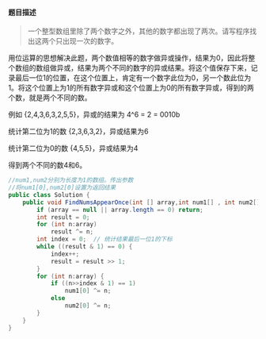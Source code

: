 #### **题目描述**

> 一个整型数组里除了两个数字之外，其他的数字都出现了两次。请写程序找出这两个只出现一次的数字。

用位运算的思想解决此题，两个数值相等的数字做异或操作，结果为0，因此将整个数组的数组做异或，结果为两个不同的数字的异或结果。将这个值保存下来，记录最后一位1的位置，在这个位置上，肯定有一个数字此位为0，另一个数此位为1。将这个位置上为1的所有数字异或和这个位置上为0的所有数字异或，得到的两个数，就是两个不同的数。

例如 {2,4,3,6,3,2,5,5}，异或的结果为 4^6 = 2 = 0010b

统计第二位为1的数 {2,3,6,3,2}，异或结果为6

统计第二位为0的数 {4,5,5}，异或结果为4

得到两个不同的数4和6。

```java
//num1,num2分别为长度为1的数组。传出参数
//将num1[0],num2[0]设置为返回结果
public class Solution {
    public void FindNumsAppearOnce(int [] array,int num1[] , int num2[]) {
        if (array == null || array.length == 0) return;
        int result = 0;
        for (int n:array)
            result ^= n;
        int index = 0;  // 统计结果最后一位1的下标
        while ((result & 1) == 0) {
            index++;
            result = result >> 1;
        }
        for (int n:array) {
            if ((n>>index & 1) == 1)
                num1[0] ^= n;
            else
                num2[0] ^= n;
        }
    }
}
```

